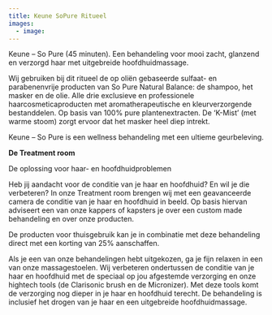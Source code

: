 ```yaml
---
title: Keune SoPure Ritueel
images:
  - image:
---
```



Keune – So Pure (45 minuten). Een behandeling voor mooi zacht, glanzend en verzorgd haar met uitgebreide hoofdhuidmassage.

Wij gebruiken bij dit ritueel de op oli&euml;n gebaseerde sulfaat- en parabenenvrije producten van So Pure Natural Balance: de shampoo, het masker en de olie. Alle drie exclusieve en professionele haarcosmeticaproducten met aromatherapeutische en kleurverzorgende bestanddelen. Op basis van 100% pure plantenextracten. De ‘K-Mist’ (met warme stoom) zorgt ervoor dat het masker heel diep intrekt.

Keune – So Pure is een wellness behandeling met een ultieme geurbeleving.

**De Treatment room**

De oplossing voor haar- en hoofdhuidproblemen

Heb jij aandacht voor de conditie van je haar en hoofdhuid? En wil je die verbeteren? In onze Treatment room brengen wij met een geavanceerde camera de conditie van je haar en hoofdhuid in beeld. Op basis hiervan adviseert een van onze kappers of kapsters je over een custom made behandeling en over onze producten.

De producten voor thuisgebruik kan je in combinatie met deze behandeling direct met een korting van 25% aanschaffen.

Als je een van onze behandelingen hebt uitgekozen, ga je fijn relaxen in een van onze massagestoelen. Wij verbeteren ondertussen de conditie van je haar en hoofdhuid met de speciaal op jou afgestemde verzorging en onze hightech tools (de Clarisonic brush en de Micronizer). Met deze tools komt de verzorging nog dieper in je haar en hoofdhuid terecht. De behandeling is inclusief het drogen van je haar en een uitgebreide hoofdhuidmassage.